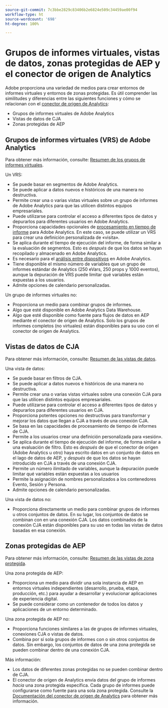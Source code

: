 ```yaml
---
source-git-commit: 7c3bbe2829c83406b2e6824e509c34459ae00f94
workflow-type: ht
source-wordcount: '698'
ht-degree: 100%

---
```

# Grupos de informes virtuales, vistas de datos, zonas protegidas de AEP y el conector de origen de Analytics

Adobe proporciona una variedad de medios para crear entornos de informes virtuales y entornos de zonas protegidas. Es útil comprender las similitudes y diferencias entre las siguientes funciones y cómo se relacionan con el [conector de origen de Analytics](https://experienceleague.adobe.com/docs/experience-platform/sources/ui-tutorials/create/adobe-applications/analytics.html?lang=es):

* Grupos de informes virtuales de Adobe Analytics
* Vistas de datos de CJA
* Zonas protegidas de AEP

## Grupos de informes virtuales (VRS) de Adobe Analytics

Para obtener más información, consulte: [Resumen de los grupos de informes virtuales](https://experienceleague.adobe.com/docs/analytics/components/virtual-report-suites/vrs-about.html?lang=es).

Un VRS:

* Se puede basar en segmentos de Adobe Analytics.
* Se puede aplicar a datos nuevos e históricos de una manera no destructiva.
* Permite crear una o varias vistas virtuales sobre un grupo de informes de Adobe Analytics para que las utilicen distintos equipos empresariales.
* Puede utilizarse para controlar el acceso a diferentes tipos de datos y depurarlos para diferentes usuarios en Adobe Analytics.
* Proporciona capacidades opcionales de [procesamiento en tiempo de informe](https://experienceleague.adobe.com/docs/analytics/components/virtual-report-suites/vrs-report-time-processing.html?lang=es) para Adobe Analytics. En este caso, se puede utilizar un VRS para crear una definición personalizada de «visita».
* Se aplica durante el tiempo de ejecución del informe, de forma similar a la evaluación de segmentos. Esto es _después_ de que los datos se hayan recopilado y almacenado en Adobe Analytics.
* Es necesario para el [análisis entre dispositivos](https://experienceleague.adobe.com/docs/analytics/components/cda/overview.html?lang=es) en Adobe Analytics.
* Tiene disponible el mismo número de variables que un grupo de informes estándar de Analytics (250 eVars, 250 props y 1000 eventos), aunque la depuración de VRS puede limitar qué variables están expuestas a los usuarios.
* Admite opciones de calendario personalizadas.

Un grupo de informes virtuales no:

* Proporciona un medio para combinar grupos de informes.
* Algo que esté disponible en Adobe Analytics Data Warehouse.
* Algo que esté disponible como fuente para flujos de datos en AEP mediante el conector de origen de Analytics. Solo los grupos de informes completos (no virtuales) están disponibles para su uso con el conector de origen de Analytics.


## Vistas de datos de CJA

Para obtener más información, consulte: [Resumen de las vistas de datos](https://experienceleague.adobe.com/docs/analytics-platform/using/cja-dataviews/data-views.html?lang=es).

Una vista de datos:

* Se puede basar en filtros de CJA.
* Se puede aplicar a datos nuevos e históricos de una manera no destructiva.
* Permite crear una o varias vistas virtuales sobre una conexión CJA para que las utilicen distintos equipos empresariales.
* Puede utilizarse para controlar el acceso a diferentes tipos de datos y depurarlos para diferentes usuarios en CJA.
* Proporciona potentes opciones no destructivas para transformar y mejorar los datos que llegan a CJA a través de una conexión CJA.
* Se basa en las capacidades de procesamiento de tiempo de informes de CJA.
* Permite a los usuarios crear una definición personalizada para «sesión».
* Se aplica durante el tiempo de ejecución del informe, de forma similar a una evaluación de filtro. Esto es _después_ de que el conector de origen (Adobe Analytics u otro) haya escrito datos en un conjunto de datos en el lago de datos de AEP, y _después_ de que los datos se hayan introducido en CJA a través de una conexión CJA.
* Permite un número ilimitado de variables, aunque la depuración puede limitar qué variables están expuestas a los usuarios
* Permite la asignación de nombres personalizados a los contenedores Evento, Sesión y Persona.
* Admite opciones de calendario personalizadas.

Una vista de datos no:

* Proporciona directamente un medio para combinar grupos de informes u otros conjuntos de datos. En su lugar, los conjuntos de datos se combinan con en una conexión CJA. Los datos combinados de la conexión CJA están disponibles para su uso en todas las vistas de datos basadas en esa conexión.

## Zonas protegidas de AEP

Para obtener más información, consulte: [Resumen de las vistas de zona protegida](https://experienceleague.adobe.com/docs/experience-platform/sandbox/home.html?lang=es).

Una zona protegida de AEP:

* Proporciona un medio para dividir una sola instancia de AEP en entornos virtuales independientes (desarrollo, prueba, etapa, producción, etc.) para ayudar a desarrollar y evolucionar aplicaciones de experiencia digital.
* Se puede considerar como un contenedor de todos los datos y aplicaciones de un entorno determinado.

Una zona protegida de AEP no:

* Proporciona funciones similares a las de grupos de informes virtuales, conexiones CJA o vistas de datos.
* Combina por sí sola grupos de informes con o sin otros conjuntos de datos. Sin embargo, los conjuntos de datos de una zona protegida se pueden combinar dentro de una conexión CJA.

Más información:

* Los datos de diferentes zonas protegidas no se pueden combinar dentro de CJA.
* El conector de origen de Analytics envía datos del grupo de informes _hacia_ una zona protegida específica. Cada grupo de informes puede configurarse como fuente para una sola zona protegida. Consulte la [Documentación del conector de origen de Analytics](https://experienceleague.adobe.com/docs/experience-platform/sources/ui-tutorials/create/adobe-applications/analytics.html?lang=es) para obtener más información.